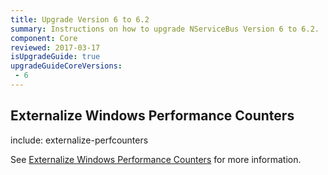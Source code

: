 ```yaml
---
title: Upgrade Version 6 to 6.2
summary: Instructions on how to upgrade NServiceBus Version 6 to 6.2.
component: Core
reviewed: 2017-03-17
isUpgradeGuide: true
upgradeGuideCoreVersions:
 - 6
---
```



## Externalize Windows Performance Counters

include: externalize-perfcounters

See [Externalize Windows Performance Counters](/nservicebus/upgrades/externalize-perfcounters.md) for more information.
